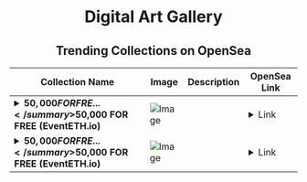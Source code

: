 <div align="center">

# Digital Art Gallery

## Trending Collections on OpenSea

| Collection Name                       | Image                                                                                     | Description                       | OpenSea Link                                                                                          |
|---------------------------------------|-------------------------------------------------------------------------------------------|-----------------------------------|--------------------------------------------------------------------------------------------------------|
| **<details><summary>$50,000 FOR FRE...</summary>$50,000 FOR FREE (EventETH.io)</details>** | ![Image](https://i.seadn.io/s/raw/files/a5eb4f98b3264be43c77b7ded5e38810.gif?w=500&auto=format?w=200&auto=format) |  | <details><summary>Link</summary>[$50,000 FOR FREE (EventETH.io)](https://opensea.io/collection/50000-for-free-eventeth-io-1037)</details> |
| **<details><summary>$50,000 FOR FRE...</summary>$50,000 FOR FREE (EventETH.io)</details>** | ![Image](https://i.seadn.io/s/raw/files/a5eb4f98b3264be43c77b7ded5e38810.gif?w=500&auto=format?w=200&auto=format) |  | <details><summary>Link</summary>[$50,000 FOR FREE (EventETH.io)](https://opensea.io/collection/50000-for-free-eventeth-io-1036)</details> |

</div>